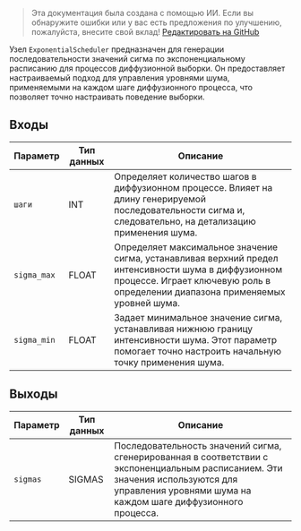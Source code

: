 > Эта документация была создана с помощью ИИ. Если вы обнаружите ошибки или у вас есть предложения по улучшению, пожалуйста, внесите свой вклад! [Редактировать на GitHub](https://github.com/Comfy-Org/embedded-docs/blob/main/comfyui_embedded_docs/docs/ExponentialScheduler/ru.md)

Узел `ExponentialScheduler` предназначен для генерации последовательности значений сигма по экспоненциальному расписанию для процессов диффузионной выборки. Он предоставляет настраиваемый подход для управления уровнями шума, применяемыми на каждом шаге диффузионного процесса, что позволяет точно настраивать поведение выборки.

## Входы

| Параметр    | Тип данных | Описание                                                                                   |
|-------------|-------------|---------------------------------------------------------------------------------------------|
| `шаги`     | INT         | Определяет количество шагов в диффузионном процессе. Влияет на длину генерируемой последовательности сигма и, следовательно, на детализацию применения шума. |
| `sigma_max` | FLOAT       | Определяет максимальное значение сигма, устанавливая верхний предел интенсивности шума в диффузионном процессе. Играет ключевую роль в определении диапазона применяемых уровней шума. |
| `sigma_min` | FLOAT       | Задает минимальное значение сигма, устанавливая нижнюю границу интенсивности шума. Этот параметр помогает точно настроить начальную точку применения шума. |

## Выходы

| Параметр | Тип данных | Описание                                                                                   |
|-----------|-------------|---------------------------------------------------------------------------------------------|
| `sigmas`  | SIGMAS      | Последовательность значений сигма, сгенерированная в соответствии с экспоненциальным расписанием. Эти значения используются для управления уровнями шума на каждом шаге диффузионного процесса. |
